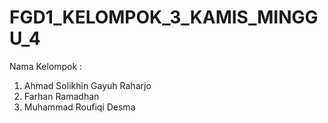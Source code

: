 # FGD1_KELOMPOK_3_KAMIS_MINGGU_4
Nama Kelompok :
1. Ahmad Solikhin Gayuh Raharjo
2. Farhan Ramadhan
3. Muhammad Roufiqi Desma
